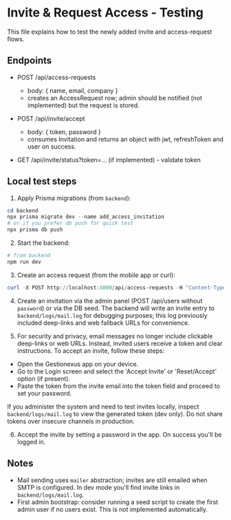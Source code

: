 # Invite & Request Access - Testing

This file explains how to test the newly added invite and access-request flows.

## Endpoints

- POST /api/access-requests
  - body: { name, email, company }
  - creates an AccessRequest row; admin should be notified (not implemented) but the request is stored.

- POST /api/invite/accept
  - body: { token, password }
  - consumes Invitation and returns an object with jwt, refreshToken and user on success.

- GET /api/invite/status?token=... (if implemented) - validate token

## Local test steps

1. Apply Prisma migrations (from `backend`):

```powershell
cd backend
npx prisma migrate dev --name add_access_invitation
# or if you prefer db push for quick test
npx prisma db push
```

2. Start the backend:

```powershell
# from backend
npm run dev
```

3. Create an access request (from the mobile app or curl):

```powershell
curl -X POST http://localhost:4000/api/access-requests -H "Content-Type: application/json" -d "{ \"name\": \"Mario Rossi\", \"email\": \"mario@example.com\", \"company\": \"ACME\" }"
```

4. Create an invitation via the admin panel (POST /api/users without `password`) or via the DB seed. The backend will write an invite entry to `backend/logs/mail.log` for debugging purposes; this log previously included deep-links and web fallback URLs for convenience.

5. For security and privacy, email messages no longer include clickable deep-links or web URLs. Instead, invited users receive a token and clear instructions. To accept an invite, follow these steps:
  - Open the Gestionexus app on your device.
  - Go to the Login screen and select the 'Accept Invite' or 'Reset/Accept' option (if present).
  - Paste the token from the invite email into the token field and proceed to set your password.

  If you administer the system and need to test invites locally, inspect `backend/logs/mail.log` to view the generated token (dev only). Do not share tokens over insecure channels in production.

6. Accept the invite by setting a password in the app. On success you'll be logged in.

## Notes

- Mail sending uses `mailer` abstraction; invites are still emailed when SMTP is configured. In dev mode you'll find invite links in `backend/logs/mail.log`.
- First admin bootstrap: consider running a seed script to create the first admin user if no users exist. This is not implemented automatically.
